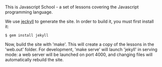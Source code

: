 This is Javascript School - a set of lessons covering the Javascript programming language.

We use [jeckyll](https://github.com/mojombo/jekyll) to generate the site. In order to build it, you must first install it:

	$ gem install jekyll

Now, build the site with 'make'. This will create a copy of the lessons in the 'web.out' folder. For development, 'make serve' will launch 'jekyll' in serving mode: a web server will be launched on port 4000, and changing files will automatically rebuild the site.